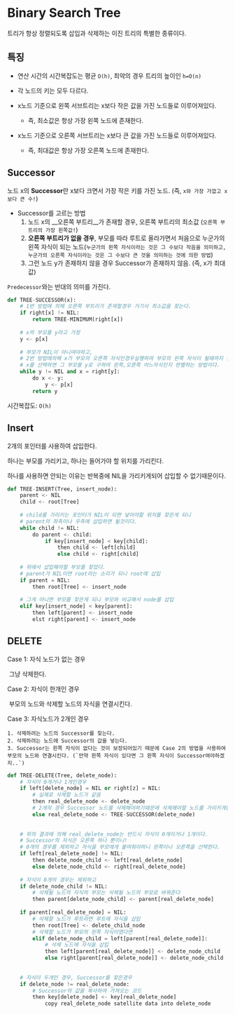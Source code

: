 # Binary Search Tree



트리가 항상 정렬되도록 삽입과 삭제하는 이진 트리의 특별한 종류이다.



## 특징

- 연산 시간의 시간복잡도는 평균 `O(h)`, 최악의 경우 트리의 높이인 `h=O(n)`
- 각 노드의 키는 모두 다르다.

- x노드 기준으로 왼쪽 서브트리는 x보다 작은 값을 가진 노드들로 이루어져있다.
  - 즉, 최소값은 항상 가장 왼쪽 노드에 존재한다.

- x노드 기준으로 오른쪽 서브트리는 x보다 큰 값을 가진 노드들로 이루어져있다.
  - 즉, 최대값은 항상 가장 오른쪽 노드에 존재한다.



## Successor

노드 x의 **Successor**란 x보다 크면서 가장 작은 키를 가진 노드. (즉, `x와 가장 가깝고 x보다 큰 수!`)

- Successor를 고르는 방법
  1. 노드 x의 __오른쪽 부트리__가 존재할 경우, 오른쪽 부트리의 최소값 (`오른쪽 부트리의 가장 왼쪽값!`)
  2. **오른쪽 부트리가 없을 경우**, 부모를 따라 루트로 올라가면서 처음으로 누군가의 왼쪽 자식이 되는 노드(`누군가의 왼쪽 자식이라는 것은 그 수보다 작음을 의미하고, 누군가의 오른쪽 자식이라는 것은 그 수보다 큰 것을 의미하는 것에 의한 방법`)
  3. 그런 노드 y가 존재하지 않을 경우 Successor가 존재하지 않음. (즉, x가 최대값)

`Predecessor`와는 반대의 의미를 가진다.



```python
def TREE-SUCCESSOR(x):
    # 1번 방법에 의해 오른쪽 부트리가 존재할경우 거기서 최소값을 찾는다.
    if right[x] != NIL:
        return TREE-MINIMUM(right[x])
    
    # x의 부모를 y라고 가정
    y <- p[x]
    
    # 부모가 NIL이 아니여야하고, 
    # 2번 방법에의해 x가 부모의 오른쪽 자식인경우실행하여 부모의 왼쪽 자식이 될때까지 실행
    # x를 선택하면 그 부모를 y로 구하여 왼쪽,오른쪽 어느자식인지 판별하는 방법이다.
    while y != NIL and x = right[y]:
        do x <- y:
            y <- p[x]
        return y
```

시간복잡도: `O(h)`



## Insert

2개의 포인터를 사용하여 삽입한다.

하나는 부모를 가리키고, 하나는 들어가야 할 위치를 가리킨다.

하나를 사용하면 안되는 이유는 반복중에 NIL을 가리키게되어 삽입할 수 없기때문이다.

```python
def TREE-INSERT(Tree, insert_node):
    parent <- NIL
    child <- root[Tree]
    
    # child를 가리키는 포인터가 NIL이 되면 넣어야할 위치를 찾은게 되니
    # parent의 좌측이나 우측에 삽입하면 될것이다.
    while child != NIL:
        do parent <- child:
            if key[insert_node] < key[child]:
                then child <- left[child]
                else child <- right[child]
               
    # 위에서 삽입해야할 부모를 찾았다.
    # parent가 NIL이면 root라는 소리가 되니 root에 삽입
    if parent = NIL:
        then root[Tree] <- insert_node
        
    # 그게 아니면 부모를 찾은게 되니 부모와 비교해서 node를 삽입
    elif key[insert_node] < key[parent]:
        then left[parent] <- insert_node
        elst right[parent] <- insert_node
```



## DELETE

Case 1: 자식 노드가 없는 경우

​	그냥 삭제한다.

Case 2: 자식이 한개인 경우

​	부모의 노드와 삭제할 노드의 자식을 연결시킨다.

Case 3: 자식노드가 2개인 경우 

 	1. 삭제하려는 노드의 Successor를 찾는다.
 	2. 삭제하려는 노드에 Successor의 값을 넣는다.
 	3. Successor는 왼쪽 자식이 없다는 것이 보장되어있기 때문에 Case 2의 방법을 사용하여 부모의 노드와 연결시킨다. (`만약 왼쪽 자식이 있다면 그 왼쪽 자식이 Successor여야하겠지..`)

```python
def TREE-DELETE(Tree, delete_node):
    # 자식이 0개거나 1개인경우
    if left[delete_node] = NIL or right[z] = NIL:
        # 실제로 삭제할 노드가 같음
        then real_delete_node <- delete_node
        # 2개의 경우 Successor 노드를 삭제해야하기때문에 삭제해야할 노드를 가리키게함
        else real_delete_node <- TREE-SUCCESSOR(delete_node)
    
    
    # 위의 결과에 의해 real_delete_node는 반드시 자식이 0개이거나 1개이다.
    # Successor의 자식은 오른쪽 하나 뿐이니!
    # 0개의 경우를 제외하고 자식을 부모에게 붙여줘야하니 왼쪽이나 오른쪽을 선택한다.
    if left[real_delete_node] != NIL:
        then delete_node_child <- left[real_delete_node]
        else delete_node_child <- right[real_delete_node]
        
    # 자식이 0개의 경우는 제외하고
    if delete_node_child != NIL:
        # 삭제될 노드의 자식의 부모는 삭제될 노드의 부모로 바꿔준다
        then parent[delete_node_child] <- parent[real_delete_node]
    
    if parent[real_delete_node] = NIL:
        # 삭제할 노드가 루트라면 루트에 자식을 삽입
        then root[Tree] <- delete_child_node
        # 삭제할 노드가 부모의 왼쪽 자식이였다면
        elif delete_node_child = left[parent[real_delete_node]]:
            # 삭제 노드에 자식을 삽입
            then left[parent[real_delete_node]] <- delete_node_child
            else right[parent[real_delete_node]] <- delete_node_child
        
    
    # 자식이 두개인 경우, Successor를 찾은경우
    if delete_node != real_delete_node:
        # Successor의 값을 복사하여 가져오는 코드
        then key[delete_node] <- key[real_delete_node]
        	copy real_delete_node satellite data into delete_node
```



